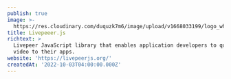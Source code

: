 ```yaml
---
publish: true
image: >-
  https://res.cloudinary.com/duquzk7m6/image/upload/v1668033199/logo_white_bw7oxe.png
title: Livepeeer.js
richtext: >
  Livepeer JavaScript library that enables application developers to quickly add
  video to their apps.
website: 'https://livepeerjs.org/'
createdAt: '2022-10-03T04:00:00.000Z'
---
```


